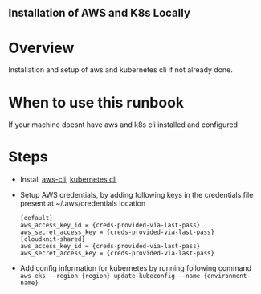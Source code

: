 ## Installation of AWS and K8s Locally

# Overview
Installation and setup of aws and kubernetes cli if not already done.

# When to use this runbook
If your machine doesnt have aws and k8s cli installed and configured

# Steps

- Install [aws-cli](https://docs.aws.amazon.com/cli/latest/userguide/install-cliv2.html), [kubernetes cli](https://kubernetes.io/docs/tasks/tools/)
- Setup AWS credentials, by adding following keys in the credentials file present at ~/.aws/credentials location

    `[default]`\
    `aws_access_key_id = {creds-provided-via-last-pass}`\
    `aws_secret_access_key = {creds-provided-via-last-pass}`\
    `[cloudknit-shared]`\
    `aws_access_key_id = {creds-provided-via-last-pass}`\
    `aws_secret_access_key = {creds-provided-via-last-pass}`
    
- Add config information for kubernetes by running following command `aws eks --region {region} update-kubeconfig --name {environment-name}`
